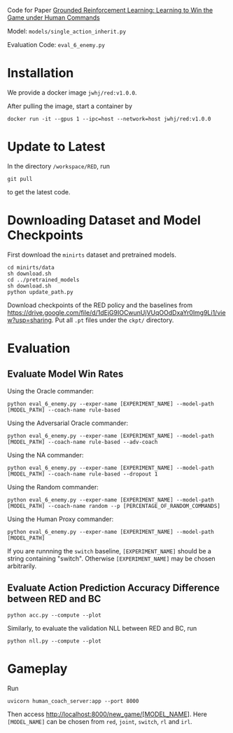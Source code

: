Code for Paper [Grounded Reinforcement Learning: Learning to Win the Game under Human Commands](https://drive.google.com/file/d/1ijDwOF3l4qkI7baI84IxA_HL-jf5jn4Z/view?usp=sharing)

Model: `models/single_action_inherit.py`

Evaluation Code: `eval_6_enemy.py`

# Installation

We provide a docker image `jwhj/red:v1.0.0`.

After pulling the image, start a container by
```
docker run -it --gpus 1 --ipc=host --network=host jwhj/red:v1.0.0
```

# Update to Latest

In the directory `/workspace/RED`, run
```
git pull
```
to get the latest code.

# Downloading Dataset and Model Checkpoints

First download the `minirts` dataset and pretrained models.
```
cd minirts/data
sh download.sh
cd ../pretrained_models
sh download.sh
python update_path.py
```

Download checkpoints of the RED policy and the baselines from <https://drive.google.com/file/d/1dEjG9IOCwunUjVUqOOdDxaYr0lmg9Li1/view?usp=sharing>. Put all `.pt` files under the `ckpt/` directory.

# Evaluation
## Evaluate Model Win Rates

Using the Oracle commander:
```
python eval_6_enemy.py --exper-name [EXPERIMENT_NAME] --model-path [MODEL_PATH] --coach-name rule-based
```

Using the Adversarial Oracle commander:
```
python eval_6_enemy.py --exper-name [EXPERIMENT_NAME] --model-path [MODEL_PATH] --coach-name rule-based --adv-coach
```

Using the NA commander:
```
python eval_6_enemy.py --exper-name [EXPERIMENT_NAME] --model-path [MODEL_PATH] --coach-name rule-based --dropout 1
```

Using the Random commander:
```
python eval_6_enemy.py --exper-name [EXPERIMENT_NAME] --model-path [MODEL_PATH] --coach-name random --p [PERCENTAGE_OF_RANDOM_COMMANDS]
```

Using the Human Proxy commander:
```
python eval_6_enemy.py --exper-name [EXPERIMENT_NAME] --model-path [MODEL_PATH]
```

If you are runnning the `switch` baseline, `[EXPERIMENT_NAME]` should be a string containing "switch". Otherwise `[EXPERIMENT_NAME]` may be chosen arbitrarily.

## Evaluate Action Prediction Accuracy Difference between RED and BC

```
python acc.py --compute --plot
```

Similarly, to evaluate the validation NLL between RED and BC, run
```
python nll.py --compute --plot
```

# Gameplay

Run
```
uvicorn human_coach_server:app --port 8000
```

Then access <http://localhost:8000/new_game/[MODEL_NAME]>. Here `[MODEL_NAME]` can be chosen from `red`, `joint`, `switch`, `rl` and `irl`.